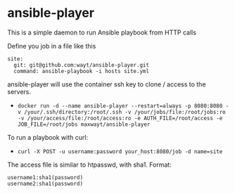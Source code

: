 # ansible-player

This is a simple daemon to run Ansible playbook from HTTP calls

Define you job in a file like this
```
site:
  git: git@github.com:wayt/ansible-player.git
  command: ansible-playbook -i hosts site.yml
```

ansible-player will use the container ssh key to clone / access to the servers.

* `docker run -d --name ansible-player --restart=always -p 8080:8080 -v /your/.ssh/directory:/root/.ssh -v /your/jobs/file:/root/jobs:ro -v /your/access/file:/root/access:ro -e AUTH_FILE=/root/access -e JOB_FILE=/root/jobs maxwayt/ansible-player`

To run a playbook with curl:

* `curl -X POST -u username:password your_host:8080/job -d name=site`

The access file is similar to htpasswd, with sha1. Format:
```
username1:sha1(password)
username2:sha1(password)
```
